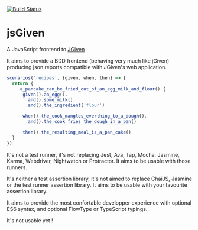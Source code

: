 [![Build Status](https://travis-ci.org/jsGiven/jsGiven.svg?branch=master)](https://travis-ci.org/jsGiven/jsGiven)


# jsGiven

A JavaScript frontend to [JGiven](http://jgiven.org/)

It aims to provide a BDD frontend (behaving very much like jGiven) producing json reports compatible with JGiven's web application.
```javascript
scenarios('recipes', {given, when, then} => {
  return {
     a_pancake_can_be_fried_out_of_an_egg_milk_and_flour() {
      given().an_egg().
        and().some_milk().
        and().the_ingredient('flour')

      when().the_cook_mangles_everthing_to_a_dough().
        and().the_cook_fries_the_dough_in_a_pan()

      then().the_resulting_meal_is_a_pan_cake()
  }
})
```

It's not a test runner, it's not replacing Jest, Ava, Tap, Mocha, Jasmine, Karma, Webdriver, Nightwatch or Protractor.
It aims to be usable with those runners.

It's neither a test assertion library, it's not aimed to replace ChaiJS, Jasmine or the test runner assertion library.
It aims to be usable with your favourite assertion library.

It aims to provide the most confortable developper experience with optional ES6 syntax, and optional FlowType or TypeScript typings.

It's not usable yet !
